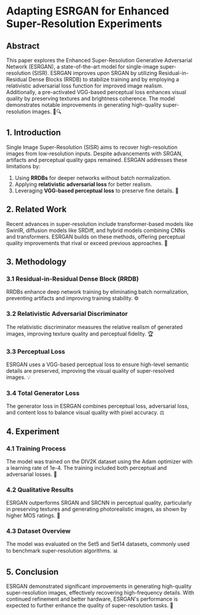# Adapting ESRGAN for Enhanced Super-Resolution Experiments

## Abstract

This paper explores the Enhanced Super-Resolution Generative Adversarial Network (ESRGAN), a state-of-the-art model for single-image super-resolution (SISR). ESRGAN improves upon SRGAN by utilizing Residual-in-Residual Dense Blocks (RRDB) to stabilize training and by employing a relativistic adversarial loss function for improved image realism. Additionally, a pre-activated VGG-based perceptual loss enhances visual quality by preserving textures and brightness coherence. The model demonstrates notable improvements in generating high-quality super-resolution images. 🎨🔍

## 1. Introduction

Single Image Super-Resolution (SISR) aims to recover high-resolution images from low-resolution inputs. Despite advancements with SRGAN, artifacts and perceptual quality gaps remained. ESRGAN addresses these limitations by:
1. Using **RRDBs** for deeper networks without batch normalization.
2. Applying **relativistic adversarial loss** for better realism.
3. Leveraging **VGG-based perceptual loss** to preserve fine details. 🌟

## 2. Related Work

Recent advances in super-resolution include transformer-based models like SwinIR, diffusion models like SRDiff, and hybrid models combining CNNs and transformers. ESRGAN builds on these methods, offering perceptual quality improvements that rival or exceed previous approaches. 🔄

## 3. Methodology

### 3.1 Residual-in-Residual Dense Block (RRDB)
RRDBs enhance deep network training by eliminating batch normalization, preventing artifacts and improving training stability. ⚙️

### 3.2 Relativistic Adversarial Discriminator
The relativistic discriminator measures the relative realism of generated images, improving texture quality and perceptual fidelity. 🏆

### 3.3 Perceptual Loss
ESRGAN uses a VGG-based perceptual loss to ensure high-level semantic details are preserved, improving the visual quality of super-resolved images. 💡

### 3.4 Total Generator Loss
The generator loss in ESRGAN combines perceptual loss, adversarial loss, and content loss to balance visual quality with pixel accuracy. ⚖️

## 4. Experiment

### 4.1 Training Process
The model was trained on the DIV2K dataset using the Adam optimizer with a learning rate of 1e-4. The training included both perceptual and adversarial losses. 🧠

### 4.2 Qualitative Results
ESRGAN outperforms SRGAN and SRCNN in perceptual quality, particularly in preserving textures and generating photorealistic images, as shown by higher MOS ratings. 🌈

### 4.3 Dataset Overview
The model was evaluated on the Set5 and Set14 datasets, commonly used to benchmark super-resolution algorithms. 📊

## 5. Conclusion

ESRGAN demonstrated significant improvements in generating high-quality super-resolution images, effectively recovering high-frequency details. With continued refinement and better hardware, ESRGAN's performance is expected to further enhance the quality of super-resolution tasks. 🚀
